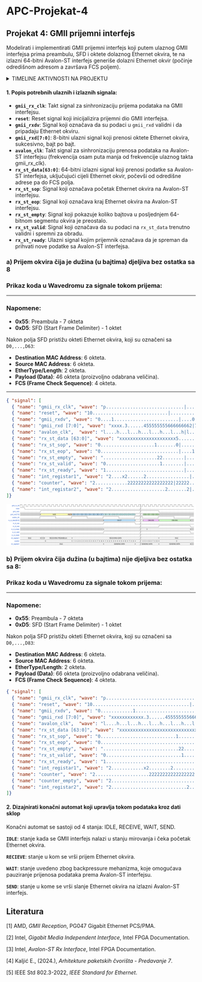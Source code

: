 # APC-Projekat-4

## Projekat 4: GMII prijemni interfejs
Modelirati i implementirati GMII prijemni interfejs koji putem ulaznog GMII interfejsa prima
preambulu, SFD i oktete dolaznog Ethernet okvira, te na izlazni 64-bitni Avalon-ST interfejs
generiše dolazni Ethernet okvir (počinje odredišnom adresom a završava FCS poljem).

<details>
  <summary>TIMELINE AKTIVNOSTI NA PROJEKTU</summary>

  **08.12.2024.** OPIS SIGNALA I PRIKAZ SIGNALA U WAVEDROM-U  
  **10.12.2024.** OPIS SIGNALA I PRIKAZ SIGNALA U WAVEDROM-U  
  **11.12.2024.** MODIFICARNI PRIKAZ SIGNALA U WAVEDROM-U  
  **12.12.2024.** PREPRAVKA WAVEDROM-A PO UPUTAMA IZ ISSUES <br>
  **15.12.2024.** DRUGI DIO PROJEKTNOG ZADATKA - FSM DIJAGRAM <br>
  **16.12.2024.** PREPRAVKA WAVEDROM-A PO UPUTAMA IZ ISSUES <br>
  **22.12.2024.** DODAVANJE INTERNIH SIGNALA

</details>

#### **1. Popis potrebnih ulaznih i izlaznih signala:**
- **`gmii_rx_clk`**: Takt signal za sinhronizaciju prijema podataka na GMII interfejsu.
- **`reset`**: Reset signal koji inicijalizira prijemni dio GMII interfejsa.
- **`gmii_rxdv`**: Signal koji označava da su podaci u `gmii_rxd` validni i da pripadaju Ethernet okviru.
- **`gmii_rxd[7:0]`**: 8-bitni ulazni signal koji prenosi oktete Ethernet okvira, sukcesivno, bajt po bajt.
- **`avalon_clk`**: Takt signal za sinhronizaciju prenosa podataka na Avalon-ST interfejsu (frekvencija osam puta manja od frekvencije ulaznog takta gmii_rx_clk).
- **`rx_st_data[63:0]`**: 64-bitni izlazni signal koji prenosi podatke sa Avalon-ST interfejsa, uključujući cijeli Ethernet okvir, počevši od odredišne adrese pa do FCS polja.
- **`rx_st_sop`**: Signal koji označava početak Ethernet okvira na Avalon-ST interfejsu.
- **`rx_st_eop`**: Signal koji označava kraj Ethernet okvira na Avalon-ST interfejsu.
- **`rx_st_empty`**: Signal koji pokazuje koliko bajtova u posljednjem 64-bitnom segmentu okvira je preostalo.
- **`rx_st_valid`**: Signal koji označava da su podaci na `rx_st_data` trenutno validni i spremni za obradu.
- **`rx_st_ready`**: Ulazni signal kojim prijemnik označava da je spreman da prihvati nove podatke sa Avalon-ST interfejsa.
  
### **a) Prijem okvira čija je dužina (u bajtima) djeljiva bez ostatka sa 8**
### Prikaz koda u Wavedromu za signale tokom prijema:
---

### Napomene:
- **0x55**: Preambula - 7 okteta
- **0xD5**: SFD (Start Frame Delimiter) - 1 oktet

Nakon polja SFD pristižu okteti Ethernet okvira, koji su označeni sa `D0,...,D63`:
- **Destination MAC Address**: 6 okteta.
- **Source MAC Address**: 6 okteta.
- **EtherType/Length**: 2 okteta.
- **Payload (Data)**: 46 okteta (proizvoljno odabrana veličina).
- **FCS (Frame Check Sequence)**: 4 okteta.

---

```json
{ "signal": [
  { "name": "gmii_rx_clk", "wave": "p.............................|............." },
  { "name": "reset", "wave": "10............................|............." },
  { "name": "gmii_rxdv", "wave": "0....1........................|....0........" },
  { "name": "gmii_rxd [7:0]", "wave": "xxxx.3......455555555666666662|7777xxxxxxxxx", "data": ["0x55", "0xD5", "D0", "D1", "D2", "D3", "D4", "D5", "D6", "D7", "D8","D9", "D10", "D11","D12","D13", "D14","D15"," ","D60","D61","D62","D63"] },
  { "name": "avalon_clk",  "wave": "l....h...l...h...l...h...l...h|l...h...l...h"},
  { "name": "rx_st_data [63:0]", "wave": "xxxxxxxxxxxxxxxxxxxxx5.......2|8...7.......x", "data": ["D0-D7", " ","D48-D55", "D56-D63"] },
  { "name": "rx_st_sop", "wave": "0....................1.......0|............." },
  { "name": "rx_st_eop", "wave": "0.............................|....1.......0" },
  { "name": "rx_st_empty", "wave": "....................22........|............x", "data": ["0"] },
  { "name": "rx_st_valid", "wave": "0....................1........|............0" },
  { "name": "rx_st_ready", "wave": "1.............................|............." },
  { "name": "int_registar1", "wave": "2....x2......2................|....2........", "data": ["IDLE","RECEIVING PREAMBULA", "RECEIVING DATA", "IDLE"] },
  { "name": "counter", "wave": "2............22222222222222222|22222........" ,"data":["0","1","2","3","4","5","6","7","8","1","2","3","4","5","6","7","8","","5","6","7","8","0"]},
  { "name": "int_registar2", "wave": "2....................2.......2|....2.......x" ,"data": ["IDLE","SENDING DATA","SENDING DATA","SENDING DATA"]}
]}
```
![Slucaj a](sl_a.png)
### **b) Prijem okvira čija dužina (u bajtima) nije djeljiva bez ostatka sa 8:**
### Prikaz koda u Wavedromu za signale tokom prijema:
---

### Napomene:
- **0x55**: Preambula - 7 okteta
- **0xD5**: SFD (Start Frame Delimiter) - 1 oktet

Nakon polja SFD pristižu okteti Ethernet okvira, koji su označeni sa `D0,...,D83`:
- **Destination MAC Address**: 6 okteta.
- **Source MAC Address**: 6 okteta.
- **EtherType/Length**: 2 okteta.
- **Payload (Data)**: 66 okteta (proizvoljno odabrana veličina).
- **FCS (Frame Check Sequence)**: 4 okteta.

```json
{ "signal": [
  { "name": "gmii_rx_clk", "wave": "p.....................................|.................." },
  { "name": "reset", "wave": "10....................................|.................." },
  { "name": "gmii_rxdv", "wave": "0............1........................|....0............" },
  { "name": "gmii_rxd [7:0]", "wave": "xxxxxxxxxxxx.3......455555555666666662|78888xxxxxxxxxxxxx", "data": ["0x55", "0xD5", "D0", "D1", "D2", "D3", "D4", "D5", "D6", "D7", "D8","D9", "D10", "D11","D12","D13", "D14","D15"," ", "D79","D80","D81","D82","D83"] },
  { "name": "avalon_clk",  "wave": "l....h...l...h...l...h...l...h...l...h|lh...l...h...l...h"},
  { "name": "rx_st_data [63:0]", "wave": "xxxxxxxxxxxxxxxxxxxxxxxxxxxxx5.......2|.7.......8.......x", "data": ["D0-D7", " ","D72-D79", "D80-D83"] },
  { "name": "rx_st_sop", "wave": "0............................1.......0|.................." },
  { "name": "rx_st_eop", "wave": "0.....................................|.........1.......0" },
  { "name": "rx_st_empty", "wave": "............................22........|.........3.......x", "data": ["0","4"] },
  { "name": "rx_st_valid", "wave": "0............................1........|.................0" },
  { "name": "rx_st_ready", "wave": "1.....................................|.................." },
  { "name": "int_registar1", "wave": "2............x2........2..............|.....2............", "data": ["IDLE","RECEIVING PREAMBULA", "RECEIVING DATA", "IDLE"] },
  { "name": "counter", "wave": "2....................22222222222222222|22222x............." ,"data":["0","1","2","3","4","5","6","7","8","1","2","3","4","5","6","7","8","","8","1","2","3","4"]},
  { "name": "counter_empty", "wave": "2.....................................|.....22222........","data": ["0","1","2","3","4","0"]},
  { "name": "int_registar2", "wave": "2............................2.......2|.........2.......x" ,"data": ["IDLE","SENDING DATA","SENDING DATA","SENDING DATA"]}
]}
```


#### **2. Dizajnirati konačni automat koji upravlja tokom podataka kroz dati sklop**

Konačni automat se sastoji od 4 stanja: IDLE, RECEIVE, WAIT, SEND.

**`IDLE`**: stanje kada se GMII interfejs nalazi u stanju mirovanja i čeka početak Ethernet okvira.

**`RECIEVE`**: stanje u kom se vrši prijem Ethernet okvira.

**`WAIT`**: stanje uvedeno zbog backpressure mehanizma, koje omogućava pauziranje prijenosa podataka prema Avalon-ST interfejsu.

**`SEND`**: stanje u kome se vrši slanje Ethernet okvira na izlazni Avalon-ST interfejs.

## Literatura

[1] AMD, *GMII Reception*, PG047 Gigabit Ethernet PCS/PMA.  

[2] Intel, *Gigabit Media Independent Interface*, Intel FPGA Documentation.  

[3] Intel, *Avalon-ST Rx Interface*, Intel FPGA Documentation.  

[4] Kaljić E., (2024.), *Arhitekture paketskih čvorišta - Predavanje 7*.  

[5] IEEE Std 802.3-2022, *IEEE Standard for Ethernet*.


